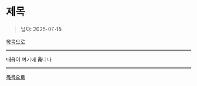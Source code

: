 # 제목

> 날짜: 2025-07-15

[목록으로](https://shiwoo-park.github.io/blog)

---

내용이 여기에 옵니다

---

[목록으로](https://shiwoo-park.github.io/blog)
